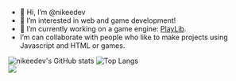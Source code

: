 - 👋 Hi, I’m @nikeedev
- 👀 I’m interested in web and game development!
- 🌱 I’m currently working on a game engine: [PlayLib](https://github.com/nikeedev/playlib).
- I’m can collaborate with people who like to make projects using Javascript and HTML or games.


![nikeedev's GitHub stats](https://github-readme-stats.vercel.app/api?username=nikeedev&show_icons=true&theme=nord)
![Top Langs](https://github-readme-stats.vercel.app/api/top-langs/?username=nikeedev&layout=compact&show_icons=true&theme=nord)
<br>
![](https://hit.yhype.me/github/profile?user_id=69197950)
